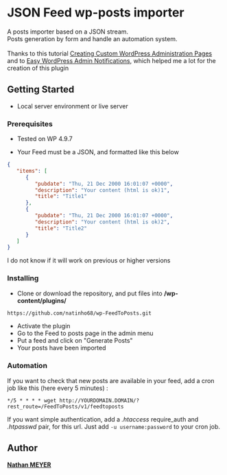 # JSON Feed wp-posts importer

A posts importer based on a JSON stream. <br>
Posts generation by form and handle an automation system. <br><br>
Thanks to this tutorial [Creating Custom WordPress Administration Pages](https://code.tutsplus.com/tutorials/creating-custom-admin-pages-in-wordpress-1--cms-26829) and to [Easy WordPress Admin Notifications](https://github.com/JolekPress/Easy-WordPress-Admin-Notifications), which helped me a lot for the creation of this plugin

## Getting Started

* Local server environment or live server

### Prerequisites

* Tested on WP 4.9.7

* Your Feed must be a JSON, and formatted like this below 
```json
{
   "items": [
      {
         "pubdate": "Thu, 21 Dec 2000 16:01:07 +0000",
         "description": "Your content (html is ok)1",
         "title": "Title1"
      },
      {
         "pubdate": "Thu, 21 Dec 2000 16:01:07 +0000",
         "description": "Your content (html is ok)2",
         "title": "Title2"
      }
   ]
}
```

I do not know if it will work on previous or higher versions

### Installing



* Clone or download the repository, and put files into **/wp-content/plugins/**

```html
https://github.com/natinho68/wp-FeedToPosts.git
```

* Activate the plugin
* Go to the Feed to posts page in the admin menu
* Put a feed and click on "Generate Posts"
* Your posts have been imported

### Automation

If you want to check that new posts are available in your feed, add a cron job like this (here every 5 minutes) :
```
*/5 * * * * wget http://YOURDOMAIN.DOMAIN/?rest_route=/FeedToPosts/v1/feedtoposts
```
If you want simple authentication, add a *.htaccess* require_auth and *.htpasswd* pair, for this url. Just add ```-u username:password``` to your cron job.

## Author

[**Nathan MEYER**](https://github.com/natinho68)
